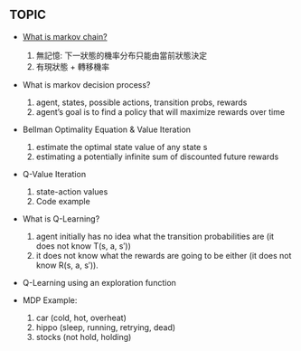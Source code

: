 ## TOPIC
* [What is markov chain?](https://en.wikipedia.org/wiki/Markov_chain)
	1. 無記憶: 下一狀態的機率分布只能由當前狀態決定
	2. 有現狀態 + 轉移機率

* What is markov decision process?
	1. agent, states, possible actions, transition probs, rewards
	2. agent’s goal is to find a policy that will maximize rewards over time

* Bellman Optimality Equation & Value Iteration 
	1. estimate the optimal state value of any state s
	2. estimating a potentially infinite sum of discounted future rewards

* Q-Value Iteration
	1. state-action values
	2. Code example

* What is Q-Learning?
	1. agent initially has no idea what the transition probabilities are (it does not know T(s, a, s′))
	2. it does not know what the rewards are going to be either (it does not know R(s, a, s′)).

* Q-Learning using an exploration function

* MDP Example:
	1. car (cold, hot, overheat)
	2. hippo (sleep, running, retrying, dead)
	3. stocks (not hold, holding)